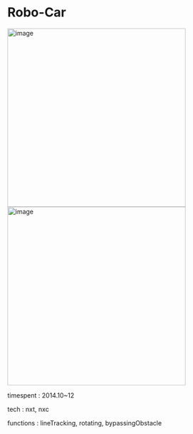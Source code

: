# Robo-Car

<img width="400" alt="image" src="https://user-images.githubusercontent.com/26247241/190324353-ff9af548-5110-4628-a61c-98382a98f2b9.png"> <img width="400" alt="image" src=https://user-images.githubusercontent.com/26247241/190326489-356ad214-e691-4b3c-91bc-7ad8112b15e2.png>

timespent : 2014.10~12


tech : nxt, nxc


functions : lineTracking, rotating, bypassingObstacle



